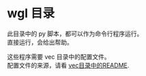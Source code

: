 # wgl 目录

此目录中的 py 脚本，都可以作为命令行程序运行。   
直接运行，会给出帮助。   

这些程序需要 vec 目录中的配置文件。   
配置文件的来源，请看 [vec目录中的README](https://github.com/osnosn/FlightDataDecode/tree/main/wgl/vec).   




